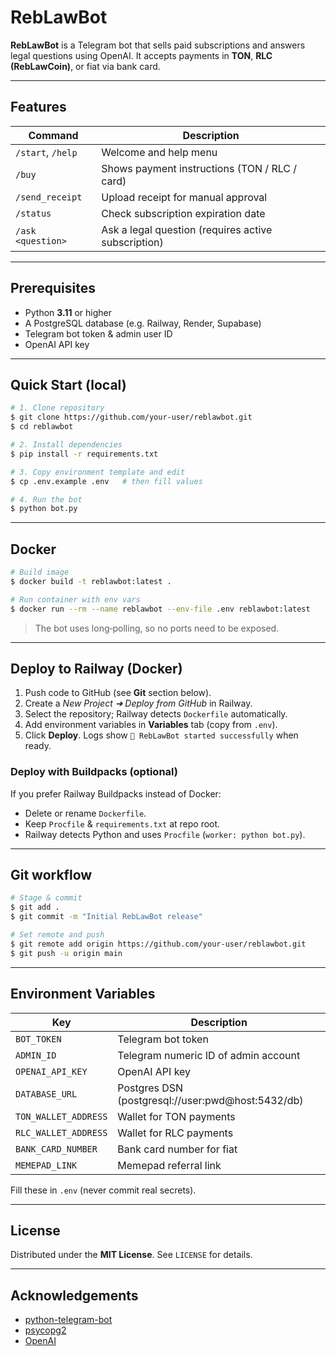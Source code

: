 # RebLawBot

**RebLawBot** is a Telegram bot that sells paid subscriptions and answers legal questions using OpenAI. It accepts payments in **TON**, **RLC (RebLawCoin)**, or fiat via bank card.

---

## Features

| Command           | Description                                         |
| ----------------- | --------------------------------------------------- |
| `/start`, `/help` | Welcome and help menu                               |
| `/buy`            | Shows payment instructions (TON / RLC / card)       |
| `/send_receipt`   | Upload receipt for manual approval                  |
| `/status`         | Check subscription expiration date                  |
| `/ask <question>` | Ask a legal question (requires active subscription) |

---

## Prerequisites

* Python **3.11** or higher
* A PostgreSQL database (e.g. Railway, Render, Supabase)
* Telegram bot token & admin user ID
* OpenAI API key

---

## Quick Start (local)

```bash
# 1. Clone repository
$ git clone https://github.com/your-user/reblawbot.git
$ cd reblawbot

# 2. Install dependencies
$ pip install -r requirements.txt

# 3. Copy environment template and edit
$ cp .env.example .env   # then fill values

# 4. Run the bot
$ python bot.py
```

---

## Docker

```bash
# Build image
$ docker build -t reblawbot:latest .

# Run container with env vars
$ docker run --rm --name reblawbot --env-file .env reblawbot:latest
```

> The bot uses long‑polling, so no ports need to be exposed.

---

## Deploy to Railway (Docker)

1. Push code to GitHub (see **Git** section below).
2. Create a *New Project ➜ Deploy from GitHub* in Railway.
3. Select the repository; Railway detects `Dockerfile` automatically.
4. Add environment variables in **Variables** tab (copy from `.env`).
5. Click **Deploy**. Logs show `🤖 RebLawBot started successfully` when ready.

### Deploy with Buildpacks (optional)

If you prefer Railway Buildpacks instead of Docker:

* Delete or rename `Dockerfile`.
* Keep `Procfile` & `requirements.txt` at repo root.
* Railway detects Python and uses `Procfile` (`worker: python bot.py`).

---

## Git workflow

```bash
# Stage & commit
$ git add .
$ git commit -m "Initial RebLawBot release"

# Set remote and push
$ git remote add origin https://github.com/your-user/reblawbot.git
$ git push -u origin main
```

---

## Environment Variables

| Key                  | Description                                         |
| -------------------- | --------------------------------------------------- |
| `BOT_TOKEN`          | Telegram bot token                                  |
| `ADMIN_ID`           | Telegram numeric ID of admin account                |
| `OPENAI_API_KEY`     | OpenAI API key                                      |
| `DATABASE_URL`       | Postgres DSN (postgresql://user\:pwd\@host:5432/db) |
| `TON_WALLET_ADDRESS` | Wallet for TON payments                             |
| `RLC_WALLET_ADDRESS` | Wallet for RLC payments                             |
| `BANK_CARD_NUMBER`   | Bank card number for fiat                           |
| `MEMEPAD_LINK`       | Memepad referral link                               |

Fill these in `.env` (never commit real secrets).

---

## License

Distributed under the **MIT License**. See `LICENSE` for details.

---

## Acknowledgements

* [python-telegram-bot](https://github.com/python-telegram-bot/python-telegram-bot)
* [psycopg2](https://www.psycopg.org/)
* [OpenAI](https://openai.com/)
